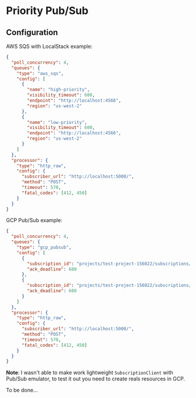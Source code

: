 # Priority Pub/Sub


## Configuration

AWS SQS with LocalStack example:
```json
{
  "poll_concurrency": 4,
  "queues": {
    "type": "aws_sqs",
    "config": [
      {
        "name": "high-priority",
        "visibility_timeout": 600,
        "endpoint": "http://localhost:4566",
        "region": "us-west-2"
      },
      {
        "name": "low-priority",
        "visibility_timeout": 600,
        "endpoint": "http://localhost:4566",
        "region": "us-west-2"
      }
    ]
  },
  "processor": {
    "type": "http_raw",
    "config": {
      "subscriber_url": "http://localhost:5000/",
      "method": "POST",
      "timeout": 570,
      "fatal_codes": [412, 450]
    }
  }
}
```

GCP Pub/Sub example:
```json
{
  "poll_concurrency": 4,
  "queues": {
    "type": "gcp_pubsub",
    "config": [
      {
        "subscription_id": "projects/test-project-156022/subscriptions/high-priority-sub",
        "ack_deadline": 600
      },
      {
        "subscription_id": "projects/test-project-156022/subscriptions/low-priority-sub",
        "ack_deadline": 600
      }
    ]
  },
  "processor": {
    "type": "http_raw",
    "config": {
      "subscriber_url": "http://localhost:5000/",
      "method": "POST",
      "timeout": 570,
      "fatal_codes": [412, 450]
    }
  }
}
```

**Note**: I wasn't able to make work lightweight `SubscriptionClient` with Pub/Sub emulator, 
to test it out you need to create reals resources in GCP.  

To be done...
